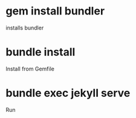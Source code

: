 # gem install bundler
installs bundler

# bundle install
Install from Gemfile

# bundle exec jekyll serve
Run
